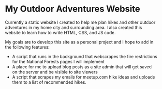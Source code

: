 # My Outdoor Adventures Website

Currently a static website I created to help me plan hikes and other outdoor adventures in my home city and surrounding area. I also created this website to learn how to write HTML, CSS, and JS code. 

My goals are to develop this site as a personal project and I hope to add in the following features:
* A script that runs in the background that webscrapes the fire restrictions for the National Forests pages I will implement
* A place for me to upload blog posts as a site admin that will get saved on the server and be visible to site viewers
* A script that scrapes my emails for meetup.com hike ideas and uploads them to a list of recommended hikes. 
